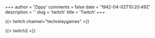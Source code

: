 +++
author = 'Zippy'
comments = false
date = '1942-04-02T10:20:49Z'
description = ''
slug = 'twitch'
title = 'Twitch'
+++

{{< twitch channel="techrelaygames" >}}

{{< twitch2 >}}